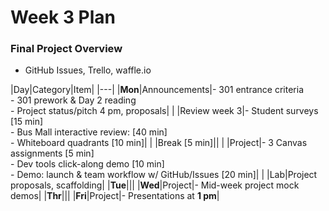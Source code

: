 # Week 3 Plan

### Final Project Overview
- GitHub Issues, Trello, waffle.io

|Day|Category|Item|
|---|
|**Mon**|Announcements|- 301 entrance criteria<br>- 301 prework & Day 2 reading<br>- Project status/pitch 4 pm, proposals|
|   |Review week 3|- Student surveys [15 min]<br>- Bus Mall interactive review: [40 min]<br>- Whiteboard quadrants [10 min]|
|   |Break [5 min]||
|   |Project|- 3 Canvas assignments [5 min]<br>- Dev tools click-along demo [10 min]<br>- Demo: launch &amp; team workflow w/ GitHub/Issues [20 min]|
|   |Lab|Project proposals, scaffolding|
|**Tue**|||
|**Wed**|Project|- Mid-week project mock demos|
|**Thr**|||
|**Fri**|Project|- Presentations at **1 pm**|




